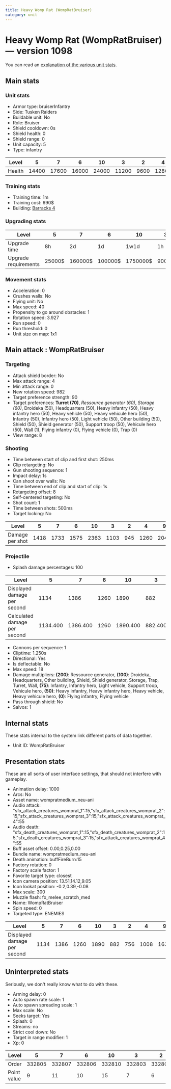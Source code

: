 ```yaml
---
title: Heavy Womp Rat (WompRatBruiser)
category: unit
---
```


# Heavy Womp Rat (WompRatBruiser) — version 1098

You can read an [explanation  of the various unit stats](unitexplained.md).

## Main stats

### Unit stats

  * Armor type: bruiserInfantry
  * Side: Tusken Raiders
  * Buildable unit: No
  * Role: Bruiser
  * Shield cooldown: 0s
  * Shield health: 0
  * Shield range: 0
  * Unit capacity: 5
  * Type: infantry

|Level |5    |7    |6    |10   |3    |2   |4    |9    |1   |8    |
|------|-----|-----|-----|-----|-----|----|-----|-----|----|-----|
|Health|14400|17600|16000|24000|11200|9600|12800|20800|8000|19200|


### Training stats

  * Training time: 1m
  * Training cost: 690$
  * Building: [Barracks 4](smugglerBarracks.html)

### Upgrading stats

|Level               |5     |7      |6      |10      |3    |2    |4     |9       |1    |8      |
|--------------------|------|-------|-------|--------|-----|-----|------|--------|-----|-------|
|Upgrade time        |8h    |2d     |1d     |1w1d    |1h   |15m  |3h30m |5d      |0s   |3d12h  |
|Upgrade requirements|25000$|160000$|100000$|1750000$|9000$|7000$|12500$|1000000$|5000$|320000$|


### Movement stats

  * Acceleration: 0
  * Crushes walls: No
  * Flying unit: No
  * Max speed: 40
  * Propensity to go around obstacles: 1
  * Rotation speed: 3.927
  * Run speed: 0
  * Run threshold: 0
  * Unit size on map: 1x1

## Main attack : WompRatBruiser

### Targeting

  * Attack shield border: No
  * Max attack range: 4
  * Min attack range: 0
  * New rotation speed: 982
  * Target preference strength: 90
  * Target preferences: **Turret (70)**, _Ressource generator (60)_, _Storage (60)_, Droideka (50), Headquarters (50), Heavy infantry (50), Heavy infantry hero (50), Heavy vehicle (50), Heavy vehicule hero (50), Infantry (50), Infantry hero (50), Light vehicle (50), Other building (50), Shield (50), Shield generator (50), Support troop (50), Vehicule hero (50), Wall (1), Flying infantry (0), Flying vehicle (0), Trap (0)
  * View range: 8

### Shooting

  * Time between start of clip and first shot: 250ms
  * Clip retargeting: No
  * Gun shooting sequence: 1
  * Impact delay: 1s
  * Can shoot over walls: No
  * Time between end of clip and start of clip: 1s
  * Retargeting offset: 8
  * Self-centered targeting: No
  * Shot count: 1
  * Time between shots: 500ms
  * Target locking: No

|Level          |5   |7   |6   |10  |3   |2  |4   |9   |1  |8   |
|---------------|----|----|----|----|----|---|----|----|---|----|
|Damage per shot|1418|1733|1575|2363|1103|945|1260|2048|788|1890|


### Projectile

  * Splash damage percentages: 100

|Level                       |5       |7       |6   |10      |3      |2  |4   |9       |1      |8   |
|----------------------------|--------|--------|----|--------|-------|---|----|--------|-------|----|
|Displayed damage per second |1134    |1386    |1260|1890    |882    |756|1008|1638    |630    |1512|
|Calculated damage per second|1134.400|1386.400|1260|1890.400|882.400|756|1008|1638.400|630.400|1512|


  * Cannons per sequence: 1
  * Cliptime: 1.250s
  * Directional: Yes
  * Is deflectable: No
  * Max speed: 18
  * Damage multipliers: **(200)**: Ressource generator, **(100)**: Droideka, Headquarters, Other building, Shield, Shield generator, Storage, Trap, Turret, Wall, **(75)**: Infantry, Infantry hero, Light vehicle, Support troop, Vehicule hero, **(50)**: Heavy infantry, Heavy infantry hero, Heavy vehicle, Heavy vehicule hero, **(0)**: Flying infantry, Flying vehicle
  * Pass through shield: No
  * Salvos: 1

## Internal stats

These stats internal to the system link different parts of data together.

  * Unit ID: WompRatBruiser

## Presentation stats

These are all sorts of user interface settings, that should not interfere with gameplay.

  * Animation delay: 1000
  * Arcs: No
  * Asset name: wompratmedium_neu-ani
  * Audio attack: "sfx_attack_creatures_womprat_1":15,"sfx_attack_creatures_womprat_2":15,"sfx_attack_creatures_womprat_3":15,"sfx_attack_creatures_womprat_4":55
  * Audio death: "sfx_death_creatures_womprat_1":15,"sfx_death_creatures_womprat_2":15,"sfx_death_creatures_womprat_3":15,"sfx_attack_creatures_womprat_4":55
  * Buff asset offset: 0.00,0.25,0.00
  * Bundle name: wompratmedium_neu-ani
  * Death animation: buffFireBurn:15
  * Factory rotation: 0
  * Factory scale factor: 1
  * Favorite target type: closest
  * Icon camera position: 13.51,14.12,9.05
  * Icon lookat position: -0.2,0.39,-0.08
  * Max scale: 300
  * Muzzle flash: fx_melee_scratch_med
  * Name: WompRatBruiser
  * Spin speed: 0
  * Targeted type: ENEMIES

|Level                      |5   |7   |6   |10  |3  |2  |4   |9   |1  |8   |
|---------------------------|----|----|----|----|---|---|----|----|---|----|
|Displayed damage per second|1134|1386|1260|1890|882|756|1008|1638|630|1512|


## Uninterpreted stats

Seriously, we don't really know what to do with these.

  * Arming delay: 0
  * Auto spawn rate scale: 1
  * Auto spawn spreading scale: 1
  * Max scale: No
  * Seeks target: Yes
  * Splash: 0
  * Streams: no
  * Strict cool down: No
  * Target in range modifier: 1
  * Xp: 0

|Level      |5     |7     |6     |10    |3     |2     |4     |9     |1     |8     |
|-----------|------|------|------|------|------|------|------|------|------|------|
|Order      |332805|332807|332806|332810|332803|332802|332804|332809|332801|332808|
|Point value|9     |11    |10    |15    |7     |6     |8     |13    |5     |12    |


